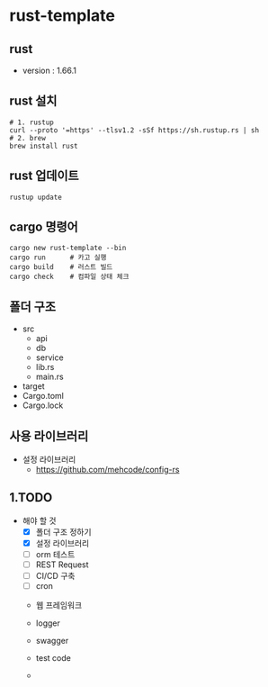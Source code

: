 # rust-template

## rust
- version : 1.66.1

## rust 설치
```shell
# 1. rustup
curl --proto '=https' --tlsv1.2 -sSf https://sh.rustup.rs | sh
# 2. brew 
brew install rust
```

## rust 업데이트
```shell
rustup update
```

## cargo 명령어
```shell
cargo new rust-template --bin
cargo run      # 카고 실행
cargo build    # 러스트 빌드
cargo check    # 컴파일 상태 체크
```

## 폴더 구조
- src
  - api
  - db
  - service
  - lib.rs
  - main.rs
- target
- Cargo.toml
- Cargo.lock


## 사용 라이브러리
- 설정 라이브러리
  - https://github.com/mehcode/config-rs


## 1.TODO
- 해야 할 것
  - [x] 폴더 구조 정하기
  - [x] 설정 라이브러리
  - [ ] orm 테스트
  - [ ] REST Request
  - [ ] CI/CD 구축
  - [ ] cron
  - 웹 프레임워크
  - logger
  - swagger
  - test code


  - 